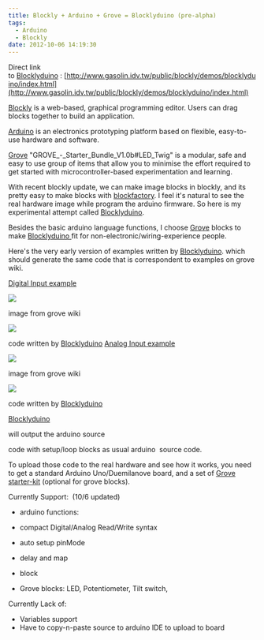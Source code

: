 ```yaml
---
title: Blockly + Arduino + Grove = Blocklyduino (pre-alpha)
tags:
  - Arduino
  - Blockly
date: 2012-10-06 14:19:30
---
```


Direct link to&nbsp;[Blocklyduino](http://www.gasolin.idv.tw/public/blockly/demos/blocklyduino/index.html)&nbsp;:&nbsp;[http://www.gasolin.idv.tw/public/blockly/demos/blocklyduino/index.html](http://www.gasolin.idv.tw/public/blockly/demos/blocklyduino/index.html)

[Blockly](http://code.google.com/p/blockly/)&nbsp;is a web-based, graphical programming editor. Users can drag blocks together to build an application.&nbsp;

[Arduino](http://www.arduino.cc/) is an electronics prototyping platform based on flexible, easy-to-use hardware and software.

[Grove](http://www.seeedstudio.com/wiki/index.php?title=GROVE_-_Starter_Bundle_V1.0b#LED_Twig) "GROVE_-_Starter_Bundle_V1.0b#LED_Twig"&nbsp;is a modular, safe and easy to use group of items that allow you to minimise the effort required to get started with microcontroller-based experimentation and learning.

With recent blockly update, we can make image blocks in blockly, and its pretty easy to make blocks with [blockfactory](http://blockly-demo.appspot.com/blockly/demos/blockfactory/index.html). I feel it's natural&nbsp;to see the real hardware image while program the arduino firmware.&nbsp;So here is my experimental attempt called&nbsp;[Blocklyduino](http://www.gasolin.idv.tw/public/blockly/demos/blocklyduino/index.html).

Besides the basic arduino language functions, I choose&nbsp;[Grove](http://www.seeedstudio.com/wiki/index.php?title=GROVE_-_Starter_Bundle_V1.0b#LED_Twig "GROVE_-_Starter_Bundle_V1.0b#LED_Twig")&nbsp;blocks to make&nbsp;[Blocklyduino&nbsp;](http://www.gasolin.idv.tw/public/blockly/demos/blocklyduino/index.html)fit for non-electronic/wiring-experience people.

Here's the very early version of examples written by [Blocklyduino](http://www.gasolin.idv.tw/public/blockly/demos/blocklyduino/index.html). which should generate the same code that is correspondent to examples on&nbsp;grove wiki.

[Digital Input example](http://www.seeedstudio.com/wiki/Project_Two_-_Digital_Input_v1.0b)

[![](http://www.seeedstudio.com/wiki/images/thumb/3/3b/Digitalv1.0b.jpg/500px-Digitalv1.0b.jpg)](http://www.seeedstudio.com/wiki/images/thumb/3/3b/Digitalv1.0b.jpg/500px-Digitalv1.0b.jpg)

image from grove wiki

[![](http://2.bp.blogspot.com/-DIoV-ztuH6I/UG2YHWXyLtI/AAAAAAAACtM/hgeOtAQL0qM/s320/%E8%9E%A2%E5%B9%95%E5%BF%AB%E7%85%A7+2012-10-04+%E4%B8%8B%E5%8D%885.34.07.png)](http://2.bp.blogspot.com/-DIoV-ztuH6I/UG2YHWXyLtI/AAAAAAAACtM/hgeOtAQL0qM/s1600/%E8%9E%A2%E5%B9%95%E5%BF%AB%E7%85%A7+2012-10-04+%E4%B8%8B%E5%8D%885.34.07.png)

code written by&nbsp;[Blocklyduino](http://www.gasolin.idv.tw/public/blockly/demos/blocklyduino/index.html)
[Analog Input example](http://www.seeedstudio.com/wiki/Project_Three_%E2%80%93_Analog_Input_v1.0b)

[![](http://www.seeedstudio.com/wiki/images/thumb/0/04/Analog_Input_v1.0b.jpg/600px-Analog_Input_v1.0b.jpg)](http://www.seeedstudio.com/wiki/images/thumb/0/04/Analog_Input_v1.0b.jpg/600px-Analog_Input_v1.0b.jpg)

image from grove wiki

[![](http://4.bp.blogspot.com/-Vpa9Vcj5B90/UG2YJ97CN-I/AAAAAAAACtU/agwVjRfaxtk/s320/%E8%9E%A2%E5%B9%95%E5%BF%AB%E7%85%A7+2012-10-04+%E4%B8%8B%E5%8D%889.58.01.png)](http://4.bp.blogspot.com/-Vpa9Vcj5B90/UG2YJ97CN-I/AAAAAAAACtU/agwVjRfaxtk/s1600/%E8%9E%A2%E5%B9%95%E5%BF%AB%E7%85%A7+2012-10-04+%E4%B8%8B%E5%8D%889.58.01.png)

code&nbsp;written&nbsp;by&nbsp;[Blocklyduino](http://www.gasolin.idv.tw/public/blockly/demos/blocklyduino/index.html)

[Blocklyduino](http://www.gasolin.idv.tw/public/blockly/demos/blocklyduino/index.html)

will output the arduino&nbsp;source

code with setup/loop blocks as usual arduino&nbsp; source&nbsp;code.

To upload those code to the real hardware and see how it works, you need to get a standard Arduino Uno/Duemilanove board, and a set of [Grove starter-kit](http://www.seeedstudio.com/wiki/index.php?title=GROVE_-_Starter_Bundle_V1.0b#LED_Twig "GROVE_-_Starter_Bundle_V1.0b#LED_Twig")&nbsp;(optional for grove blocks).

Currently&nbsp;Support:&nbsp; (10/6 updated)

*   arduino functions:

*   compact Digital/Analog Read/Write syntax
*   auto setup pinMode
*   delay and map
*   block
*   Grove blocks: LED, Potentiometer, Tilt switch, 

Currently Lack of:

*   Variables support
*   Have to copy-n-paste source to arduino IDE to upload to board
